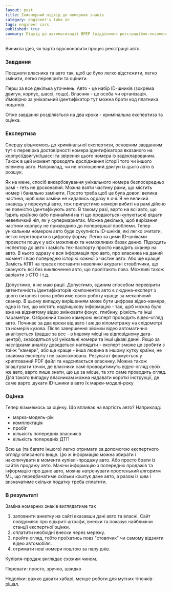 ```yaml
---
layout: post
title: Інженерний підхід до номерних знаків
category: engineer's take on
tags: engineer cars
published: true
summary: Підхід до автоматизації ВРЕР (відділення реєстраційно-екзаменаційної роботи)
---
```

Виникла ідея, як варто вдосконалити процес реєстрації авто.

### Завдання 
Поєднати власника та авто так, щоб це було легко відстежити, легко змінити, легко перевірити та оцінити. 

Перш за все декілька уточнень. Авто - це набір ID-шників (зокрема двигун, корпус, шассі, тощо). Власник - це особа чи організація. Ймовірно за унікальний ідентифікатор тут можна брати код платника податків.

Отже завдання розділяється на два кроки - кримінальна експертиза та оцінка. 

### Експертиза
Спершу візьмемось до кримінальної експертизи, основним завданням тут є перевірка достовірності номера ідентифікатора вказаного на корпусі/двигуні/шассі та звірення цього номера із задекларованим. Також в цей момент проводять дослідження історії того чи іншого елемену авто. Наприклад, чи не оголошений двигун із цього авто в розшук.

Як на мене, спосіб викарбовування унікального номера безпосередньо рамі - геть не досконалий. Можна взяти частину рами, що містить номер і банально замінити. Прсото треба щоб це була доволі велика частина, щоб шви заміни не кидались одразу в очі. Я не великий знавець у перекупці авто, тож припустимо номери вибиті на рамі дійсно не повністю ідентифікують авто. В такому разі, варто на всі авто, що їздять країною (або принаймні на ті що продаються-купуються) вішати невеличкий чіп, як у супермаркетах. Можна декілька, щоб  вирізання частини корпусу не призводило до попередньої проблеми. Тепер унікальним номером авто буде сукупність ID-шніків, які легко зчитати, легко перетворити в цифрову форму. Легко за цими ID-шніками провести пошук у всіх можливих та неможливих базах даних. Підходить інспектор до авто і замість тех-паспорту просто наводить сканер на авто. В нього одразу є вся інформація про авто, про власника на даний момент і всю попередню історію кожної з частин авто. Або ще краще! Замість КПП на трасах поставити невеличкі акуратні стовбпчики, що сканують всі без виключення авто, що пролітають повз. Можливі також варіанти з СТО і т.д.

Допустимо, я не маю рації. Допустимо, єдиним способом перевірити автентичність ідентифікаторів компонентів авто є людина-експерт з цього питання і вона робитиме свою роботу краще за механічний сканер. В цьому випадку вирішенням може бути цифрова відео-камера, одна із тих, що містять надлишкову інформацію - так, щоб можна було вже на відзнятому відео змінювати фокус, глибину, різкість та інші параметри. Озброєний такою камерою експерт проводить відео-огляд авто. Починає за два кроки від авто і аж до кілометражу на спідометрі та номерів кузова. Після завершення зйомки відео автоматично аналізується (радше за все - в іншому місці на відповідному дата-центрі), знаходяться усі унікальні номери та інші цікаві данні. Якщо за наслідками аналізу доведеться наглядати - експерт зможе це зробити з тої-ж "камери", або ще краще - інша людина в іншому кутку країни, не знайома експерту і не заангажована. Результат формується у криптований PDF файл та надсилається власнику. Можна також влаштувати точки, де власники самі проводитимуть відео-огляд своїх же авто, варто лише знати, що це за місце, та хто саме проводить огляд. Для такого випадку власникам можна надавати короткі інструкції, де саме варто шукати  ID-шники в авто їх марки-моделі-року

### Оцінка
Тепер візьмемось за оцінку. Що впливає на вартість авто? Наприклад:

* марка-модель-рік
* комплектація
* пробіг
* кількість попередніх власників
* кількість попередніх ДТП 

Всю це (та багато іншого) легко отримати за допомогою експертного огляду описаного вище. Цю ж інформацію можна збирати і накопичувати в моменти купівлі-продажу авто. Або просто брати із сайтів продажу авто. Маючи інформацію з попередніх продажів та інформацію про дане авто, можна натренувати простенький алгоритм ML, що передбачатиме скільки коштує дане авто, а разом із цим і визначатиме скільки податку треба сплатити.

### В результаті
Заміна номерних знаків виглядатиме так 

1. заповнити анкетку на сайті вказавши дані авто та власні. Сайт повідомляє про відкриті штрафи, внески та показує найближчи станції експертної оцінки.
2. сплатити необхідні внески через мережу. 
3. пройти огляд, тобто проїхатись повз "стовпчик" чи самому відзняти відео автомобіля.
4. отримати нові номери поштою за пару днів.

Купівля-продаж виглядає схожим чином.

Переваги: просто, зручно, швидко

Недоліки: важко давати хабарі, менше роботи для мутних тіпочків-рішал.


